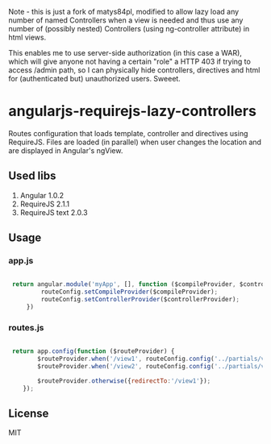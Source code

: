 Note - this is just a fork of matys84pl, modified to allow lazy load any number of named Controllers when a view is needed 
and thus use any number of (possibly nested) Controllers (using ng-controller attribute) in html views.

This enables me to use server-side authorization (in this case a WAR), which will give anyone not having a certain "role" a HTTP 403 if trying to access /admin path, 
so I can physically hide controllers, directives and html for (authenticated but) unauthorized users. Sweeet.

angularjs-requirejs-lazy-controllers
====================================

Routes configuration that loads template, controller and directives using RequireJS. Files are loaded (in parallel)
when user changes the location and are displayed in Angular's ngView.

## Used libs

1. Angular 1.0.2
2. RequireJS 2.1.1
3. RequireJS text 2.0.3

## Usage

### app.js

```javascript

 return angular.module('myApp', [], function ($compileProvider, $controllerProvider) {
         routeConfig.setCompileProvider($compileProvider);
         routeConfig.setControllerProvider($controllerProvider);
     })
```

### routes.js

```javascript

 return app.config(function ($routeProvider) {
        $routeProvider.when('/view1', routeConfig.config('../partials/view1.html', 'controllers/first'));
        $routeProvider.when('/view2', routeConfig.config('../partials/view2.html', 'controllers/second', ['directives/version']));

        $routeProvider.otherwise({redirectTo:'/view1'});
    });
```

## License

MIT
